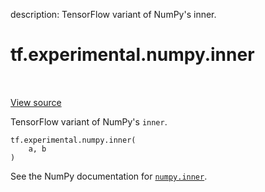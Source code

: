 description: TensorFlow variant of NumPy's inner.

<div itemscope itemtype="http://developers.google.com/ReferenceObject">
<meta itemprop="name" content="tf.experimental.numpy.inner" />
<meta itemprop="path" content="Stable" />
</div>

# tf.experimental.numpy.inner

<!-- Insert buttons and diff -->

<table class="tfo-notebook-buttons tfo-api nocontent" align="left">

</table>

<a target="_blank" href="/code/stable/tensorflow/python/ops/numpy_ops/np_math_ops.py">View source</a>



TensorFlow variant of NumPy's `inner`.

<pre class="devsite-click-to-copy prettyprint lang-py tfo-signature-link">
<code>tf.experimental.numpy.inner(
    a, b
)
</code></pre>



<!-- Placeholder for "Used in" -->

See the NumPy documentation for [`numpy.inner`](https://numpy.org/doc/1.16/reference/generated/numpy.inner.html).